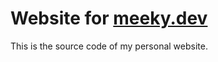 # Website for [meeky.dev](http://meeky.dev)

<!-- It's my website and I'll code if I want to, code if I want to, deploy if I want to. -->

This is the source code of my personal website.
